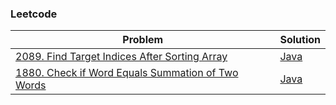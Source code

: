 ### Leetcode

| Problem | Solution |
| ------- | -------- |
| [2089. Find Target Indices After Sorting Array](https://leetcode.com/problems/find-target-indices-after-sorting-array/) | [Java](src/leetcode/TargetIndicesInArray.java) |
| [1880. Check if Word Equals Summation of Two Words](https://leetcode.com/problems/check-if-word-equals-summation-of-two-words/) | [Java](src/leetcode/WordIsSumOfTwoWords.java)